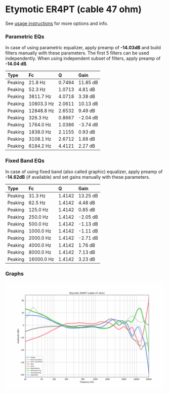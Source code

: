 # Etymotic ER4PT (cable 47 ohm)
See [usage instructions](https://github.com/jaakkopasanen/AutoEq#usage) for more options and info.

### Parametric EQs
In case of using parametric equalizer, apply preamp of **-14.03dB** and build filters manually
with these parameters. The first 5 filters can be used independently.
When using independent subset of filters, apply preamp of **-14.04 dB**.

| Type    | Fc         |      Q | Gain     |
|:--------|:-----------|:-------|:---------|
| Peaking | 21.8 Hz    | 0.7494 | 11.85 dB |
| Peaking | 52.3 Hz    | 1.0713 | 4.81 dB  |
| Peaking | 3811.7 Hz  | 4.0718 | 3.38 dB  |
| Peaking | 10803.3 Hz | 2.0611 | 10.13 dB |
| Peaking | 12848.8 Hz | 2.6532 | 9.49 dB  |
| Peaking | 326.3 Hz   | 0.8667 | -2.04 dB |
| Peaking | 1764.0 Hz  | 1.0386 | -3.74 dB |
| Peaking | 1838.0 Hz  | 2.1155 | 0.93 dB  |
| Peaking | 3108.1 Hz  | 2.6712 | 1.88 dB  |
| Peaking | 6184.2 Hz  | 4.4121 | 2.27 dB  |

### Fixed Band EQs
In case of using fixed band (also called graphic) equalizer, apply preamp of **-14.62dB**
(if available) and set gains manually with these parameters.

| Type    | Fc         |      Q | Gain     |
|:--------|:-----------|:-------|:---------|
| Peaking | 31.3 Hz    | 1.4142 | 13.25 dB |
| Peaking | 62.5 Hz    | 1.4142 | 4.48 dB  |
| Peaking | 125.0 Hz   | 1.4142 | 0.85 dB  |
| Peaking | 250.0 Hz   | 1.4142 | -2.05 dB |
| Peaking | 500.0 Hz   | 1.4142 | -1.13 dB |
| Peaking | 1000.0 Hz  | 1.4142 | -1.11 dB |
| Peaking | 2000.0 Hz  | 1.4142 | -2.71 dB |
| Peaking | 4000.0 Hz  | 1.4142 | 1.76 dB  |
| Peaking | 8000.0 Hz  | 1.4142 | 7.13 dB  |
| Peaking | 16000.0 Hz | 1.4142 | 3.23 dB  |

### Graphs
![](./Etymotic%20ER4PT%20(cable%2047%20ohm).png)